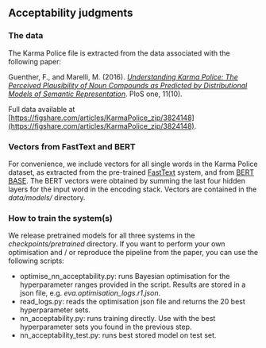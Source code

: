 ## Acceptability judgments

### The data

The Karma Police file is extracted from the data associated with the following paper:


Guenther, F., and Marelli, M. (2016). *[Understanding Karma Police: The Perceived Plausibility of Noun Compounds as Predicted by Distributional Models of Semantic Representation](http://www.marcomarelli.net/goog_854812211)*. PloS one, 11(10).

Full data available at [https://figshare.com/articles/KarmaPolice_zip/3824148](https://figshare.com/articles/KarmaPolice_zip/3824148).


### Vectors from FastText and BERT

For convenience, we include vectors for all single words in the Karma Police dataset, as extracted from the pre-trained [FastText](https://fasttext.cc/docs/en/english-vectors.html) system, and from [BERT BASE](https://github.com/huggingface/pytorch-pretrained-BERT). The BERT vectors were obtained by summing the last four hidden layers for the input word in the encoding stack. Vectors are contained in the *data/models/* directory.


### How to train the system(s)

We release pretrained models for all three systems in the *checkpoints/pretrained* directory. If you want to perform your own optimisation and / or reproduce the pipeline from the paper, you can use the following scripts:

* optimise_nn_acceptability.py: runs Bayesian optimisation for the hyperparameter ranges provided in the script. Results are stored in a json file, e.g. *eva.optimisation_logs.r1.json*. 
* read_logs.py: reads the optimisation json file and returns the 20 best hyperparameter sets.
* nn_acceptability.py: runs training directly. Use with the best hyperparameter sets you found in the previous step.
* nn_acceptability_test.py: runs best stored model on test set. 
